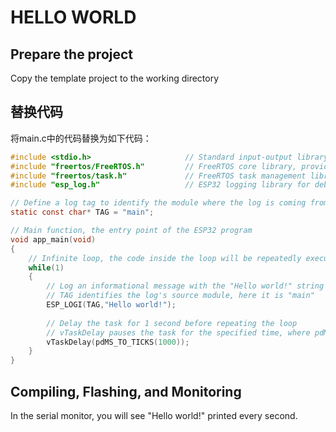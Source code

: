 # HELLO WORLD

## Prepare the project

Copy the template project to the working directory

## 替换代码
将main.c中的代码替换为如下代码：

```c
#include <stdio.h>                     // Standard input-output library for basic I/O operations
#include "freertos/FreeRTOS.h"         // FreeRTOS core library, providing real-time operating system features
#include "freertos/task.h"             // FreeRTOS task management library, includes functions for creating, deleting, and delaying tasks
#include "esp_log.h"                   // ESP32 logging library for debugging and information output

// Define a log tag to identify the module where the log is coming from
static const char* TAG = "main";

// Main function, the entry point of the ESP32 program
void app_main(void)
{
    // Infinite loop, the code inside the loop will be repeatedly executed
    while(1)
    {
        // Log an informational message with the "Hello world!" string
        // TAG identifies the log's source module, here it is "main"
        ESP_LOGI(TAG,"Hello world!");
        
        // Delay the task for 1 second before repeating the loop
        // vTaskDelay pauses the task for the specified time, where pdMS_TO_TICKS(1000) converts 1000 milliseconds (1 second) to FreeRTOS ticks
        vTaskDelay(pdMS_TO_TICKS(1000));
    }
}
```

## Compiling, Flashing, and Monitoring

In the serial monitor, you will see "Hello world!" printed every second.
